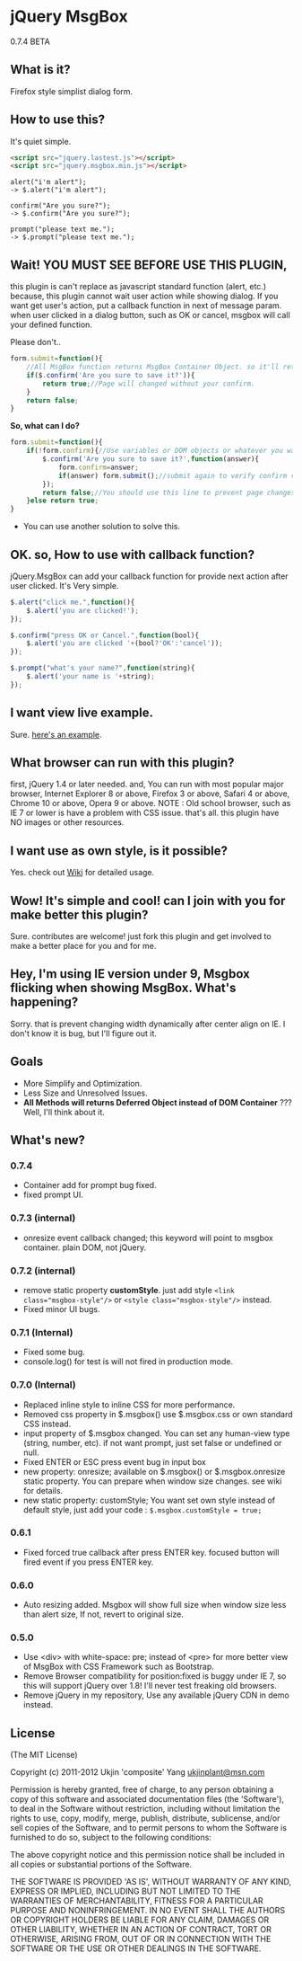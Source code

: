 # jQuery MsgBox

0.7.4 BETA

## What is it?

Firefox style simplist dialog form.


## How to use this?

It's quiet simple.

```html
<script src="jquery.lastest.js"></script>
<script src="jquery.msgbox.min.js"></script>
```

    alert("i'm alert");
    -> $.alert("i'm alert");

    confirm("Are you sure?");
    -> $.confirm("Are you sure?");

    prompt("please text me.");
    -> $.prompt("please text me.");

## Wait! YOU MUST SEE BEFORE USE THIS PLUGIN,
this plugin is can't replace as javascript standard function (alert, etc.)
because, this plugin cannot wait user action while showing dialog.
If you want get user's action, put a callback function in next of message param.
when user clicked in a dialog button, such as OK or cancel, msgbox will call your defined function.

Please don't..
```js
form.submit=function(){
    //All MsgBox function returns MsgBox Container Object. so it'll return always true.
    if($.confirm('Are you sure to save it?')){
        return true;//Page will changed without your confirm.
    }
    return false;
}
```
**So, what can I do?**

```js
form.submit=function(){
    if(!form.confirm){//Use variables or DOM objects or whatever you want.
        $.confirm('Are you sure to save it?',function(answer){
            form.confirm=answer;
            if(answer) form.submit();//submit again to verify confirm value.
        });
        return false;//You should use this line to prevent page changes.
    }else return true;
}
```
* You can use another solution to solve this.

## OK. so, How to use with callback function?

jQuery.MsgBox can add your callback function for provide next action after user clicked.
It's Very simple.

```js
$.alert("click me.",function(){
    $.alert('you are clicked!');
});
```
```js
$.confirm("press OK or Cancel.",function(bool){
    $.alert('you are clicked '+(bool?'OK':'cancel'));
});
```
```js
$.prompt("what's your name?",function(string){
    $.alert('your name is '+string);
});
```

## I want view live example.

Sure. [here's an example](http://jsfiddle.net/preFy/ "live example"). 

## What browser can run with this plugin?

first, jQuery 1.4 or later needed.
and, You can run with most popular major browser,
Internet Explorer 8 or above, Firefox 3 or above, Safari 4 or above, Chrome 10 or above, Opera 9 or above.
NOTE : Old school browser, such as IE 7 or lower is have a problem with CSS issue.
that's all. this plugin have NO images or other resources.

## I want use as own style, is it possible?

Yes. check out [Wiki](https://github.com/composite/jQuery.MsgBox/wiki) for detailed usage.

## Wow! It's simple and cool! can I join with you for make better this plugin?

Sure. contributes are welcome! just fork this plugin and get involved to make a better place for you and for me.

## Hey, I'm using IE version under 9, Msgbox flicking when showing MsgBox. What's happening?

Sorry. that is prevent changing width dynamically after center align on IE. I don't know it is bug, but I'll figure out it.

## Goals

 - More Simplify and Optimization.
 - Less Size and Unresolved Issues.
 - **All Methods will returns Deferred Object instead of DOM Container** ??? Well, I'll think about it.

## What's new?

### 0.7.4

 - Container add for prompt bug fixed.
 - fixed prompt UI.

### 0.7.3 (internal)

 - onresize event callback changed; this keyword will point to msgbox container. plain DOM, not jQuery.

### 0.7.2 (internal)

 - remove static property **customStyle**. just add style ```<link class="msgbox-style"/>``` or ```<style class="msgbox-style"/>``` instead.
 - Fixed minor UI bugs.

### 0.7.1 (Internal)

 - Fixed some bug.
 - console.log() for test is will not fired in production mode.

### 0.7.0 (Internal)

 - Replaced inline style to inline CSS for more performance.
 - Removed css property in $.msgbox() use $.msgbox.css or own standard CSS instead.
 - input property of $.msgbox changed. You can set any human-view type (string, number, etc). if not want prompt, just set false or undefined or null.
 - Fixed ENTER or ESC press event bug in input box
 - new property: onresize; available on $.msgbox() or $.msgbox.onresize static property. You can prepare when window size changes. see wiki for details.
 - new static property: customStyle; You want set own style instead of default style, just add your code : ```$.msgbox.customStyle = true;```

### 0.6.1

 - Fixed forced true callback after press ENTER key. focused button will fired event if you press ENTER key.

### 0.6.0

 - Auto resizing added. Msgbox will show full size when window size less than alert size, If not, revert to original size.

### 0.5.0

 - Use &lt;div&gt; with white-space: pre; instead of &lt;pre&gt; for more better view of MsgBox with CSS Framework such as Bootstrap.
 - Remove Browser compatibility for position:fixed is buggy under IE 7, so this will support jQuery over 1.8! I'll never test freaking old browsers.
 - Remove jQuery in my repository, Use any available jQuery CDN in demo instead.

## License

(The MIT License)

Copyright (c) 2011-2012 Ukjin 'composite' Yang <ukjinplant@msn.com>

Permission is hereby granted, free of charge, to any person obtaining a copy of this software and associated documentation files (the 'Software'), to deal in the Software without restriction, including without limitation the rights to use, copy, modify, merge, publish, distribute, sublicense, and/or sell copies of the Software, and to permit persons to whom the Software is furnished to do so, subject to the following conditions:

The above copyright notice and this permission notice shall be included in all copies or substantial portions of the Software.

THE SOFTWARE IS PROVIDED 'AS IS', WITHOUT WARRANTY OF ANY KIND, EXPRESS OR IMPLIED, INCLUDING BUT NOT LIMITED TO THE WARRANTIES OF MERCHANTABILITY, FITNESS FOR A PARTICULAR PURPOSE AND NONINFRINGEMENT. IN NO EVENT SHALL THE AUTHORS OR COPYRIGHT HOLDERS BE LIABLE FOR ANY CLAIM, DAMAGES OR OTHER LIABILITY, WHETHER IN AN ACTION OF CONTRACT, TORT OR OTHERWISE, ARISING FROM, OUT OF OR IN CONNECTION WITH THE SOFTWARE OR THE USE OR OTHER DEALINGS IN THE SOFTWARE.
